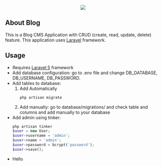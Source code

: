 <p align="center"><img src="https://laravel.com/assets/img/components/logo-laravel.svg"></p>

## About Blog
This is a Blog CMS Application with CRUD (create, read, update, delete) feature. This application uses [Laravel](https://laravel.com/) framework.

## Usage
- Requires [Laravel 5](https://laravel.com/) framework
- Add database configuration: go to .env file and change DB_DATABASE, DB_USERNAME, DB_PASSWORD.
- Add tables to database:
	1. Add Automatically
		```php
		php artisan migrate
		```
	2. Add manually: go to database/migrations/ and check table and columns and add manually to your database
- Add admin using tinker:
	```php
	php artisan tinker
	$user = new User;
	$user->username = 'admin';
	$user->name = 'admin';
	$user->password = bcrypt('password');
	$user->save();
	```
- Hello


